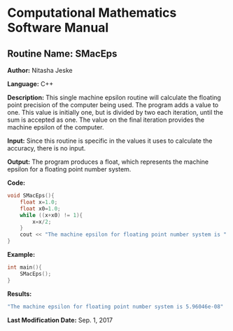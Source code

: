 # Computational Mathematics Software Manual

## **Routine Name:** SMacEps

**Author:** Nitasha Jeske

**Language:** C++

**Description:** This single machine epsilon routine will calculate the floating point precision of the computer being used. The program adds a value to one. This value is initially one, but is divided by two each iteration, until the sum is accepted as one. The value on the final iteration provides the machine epsilon of the computer. 

**Input:** Since this routine is specific in the values it uses to calculate the accuracy, there is no input.

**Output:** The program produces a float, which represents the machine epsilon for a floating point number system. 

**Code:**
``` C++
void SMacEps(){
    float x=1.0;
    float x0=1.0;
    while ((x+x0) != 1){
        x=x/2;
    }
    cout << "The machine epsilon for floating point number system is " << x << endl;
}
```

**Example:**
``` C++
int main(){
    SMacEps();
}
```

**Results:** 
``` C++
"The machine epsilon for floating point number system is 5.96046e-08"
```

**Last Modification Date:** Sep. 1, 2017


